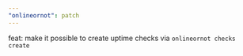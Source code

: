 ```yaml
---
"onlineornot": patch
---
```


feat: make it possible to create uptime checks via `onlineornot checks create`
